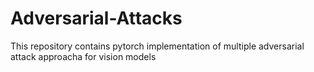 # Adversarial-Attacks
This repository contains pytorch implementation of multiple adversarial attack approacha for vision models
